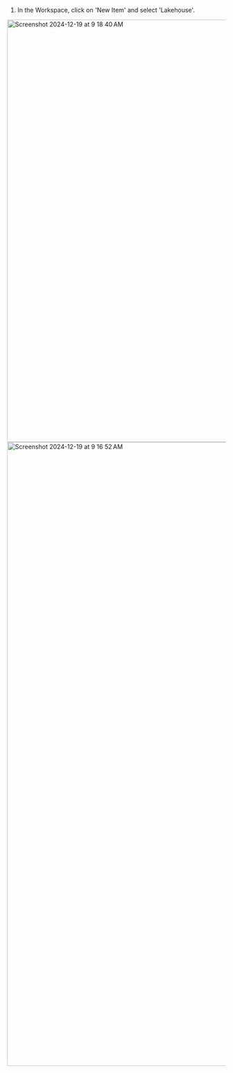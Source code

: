 
1. In the Workspace, click on 'New Item' and select 'Lakehouse'.
<img width="975" alt="Screenshot 2024-12-19 at 9 18 40 AM" src="https://github.com/user-attachments/assets/4593726d-f05b-452d-8102-f831418b718d" />

<img width="1440" alt="Screenshot 2024-12-19 at 9 16 52 AM" src="https://github.com/user-attachments/assets/e615c80f-56c2-4e1e-b154-59a6993dbcba" />
